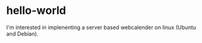# hello-world

I'm interested in implenenting a server based webcalender on linux (Ubuntu and Debian).
